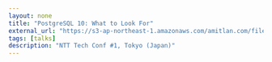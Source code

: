 ```yaml
---
layout: none
title: "PostgreSQL 10: What to Look For"
external_url: "https://s3-ap-northeast-1.amazonaws.com/amitlan.com/files/slides/pg10-features-ntt-techconf.pdf"
tags: [talks]
description: "NTT Tech Conf #1, Tokyo (Japan)"
---
```


